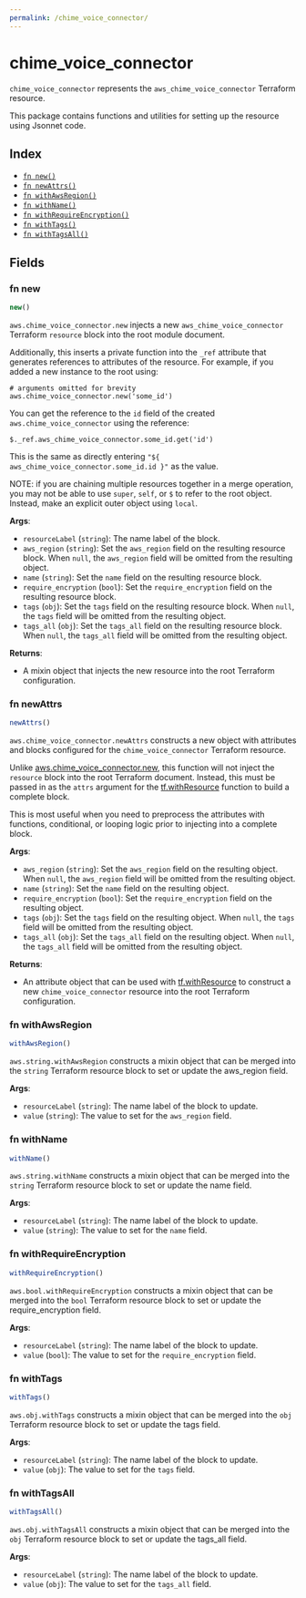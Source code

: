 ```yaml
---
permalink: /chime_voice_connector/
---
```


# chime_voice_connector

`chime_voice_connector` represents the `aws_chime_voice_connector` Terraform resource.



This package contains functions and utilities for setting up the resource using Jsonnet code.


## Index

* [`fn new()`](#fn-new)
* [`fn newAttrs()`](#fn-newattrs)
* [`fn withAwsRegion()`](#fn-withawsregion)
* [`fn withName()`](#fn-withname)
* [`fn withRequireEncryption()`](#fn-withrequireencryption)
* [`fn withTags()`](#fn-withtags)
* [`fn withTagsAll()`](#fn-withtagsall)

## Fields

### fn new

```ts
new()
```


`aws.chime_voice_connector.new` injects a new `aws_chime_voice_connector` Terraform `resource`
block into the root module document.

Additionally, this inserts a private function into the `_ref` attribute that generates references to attributes of the
resource. For example, if you added a new instance to the root using:

    # arguments omitted for brevity
    aws.chime_voice_connector.new('some_id')

You can get the reference to the `id` field of the created `aws.chime_voice_connector` using the reference:

    $._ref.aws_chime_voice_connector.some_id.get('id')

This is the same as directly entering `"${ aws_chime_voice_connector.some_id.id }"` as the value.

NOTE: if you are chaining multiple resources together in a merge operation, you may not be able to use `super`, `self`,
or `$` to refer to the root object. Instead, make an explicit outer object using `local`.

**Args**:
  - `resourceLabel` (`string`): The name label of the block.
  - `aws_region` (`string`): Set the `aws_region` field on the resulting resource block. When `null`, the `aws_region` field will be omitted from the resulting object.
  - `name` (`string`): Set the `name` field on the resulting resource block.
  - `require_encryption` (`bool`): Set the `require_encryption` field on the resulting resource block.
  - `tags` (`obj`): Set the `tags` field on the resulting resource block. When `null`, the `tags` field will be omitted from the resulting object.
  - `tags_all` (`obj`): Set the `tags_all` field on the resulting resource block. When `null`, the `tags_all` field will be omitted from the resulting object.

**Returns**:
- A mixin object that injects the new resource into the root Terraform configuration.


### fn newAttrs

```ts
newAttrs()
```


`aws.chime_voice_connector.newAttrs` constructs a new object with attributes and blocks configured for the `chime_voice_connector`
Terraform resource.

Unlike [aws.chime_voice_connector.new](#fn-new), this function will not inject the `resource`
block into the root Terraform document. Instead, this must be passed in as the `attrs` argument for the
[tf.withResource](https://github.com/tf-libsonnet/core/tree/main/docs#fn-withresource) function to build a complete block.

This is most useful when you need to preprocess the attributes with functions, conditional, or looping logic prior to
injecting into a complete block.

**Args**:
  - `aws_region` (`string`): Set the `aws_region` field on the resulting object. When `null`, the `aws_region` field will be omitted from the resulting object.
  - `name` (`string`): Set the `name` field on the resulting object.
  - `require_encryption` (`bool`): Set the `require_encryption` field on the resulting object.
  - `tags` (`obj`): Set the `tags` field on the resulting object. When `null`, the `tags` field will be omitted from the resulting object.
  - `tags_all` (`obj`): Set the `tags_all` field on the resulting object. When `null`, the `tags_all` field will be omitted from the resulting object.

**Returns**:
  - An attribute object that can be used with [tf.withResource](https://github.com/tf-libsonnet/core/tree/main/docs#fn-withresource) to construct a new `chime_voice_connector` resource into the root Terraform configuration.


### fn withAwsRegion

```ts
withAwsRegion()
```

`aws.string.withAwsRegion` constructs a mixin object that can be merged into the `string`
Terraform resource block to set or update the aws_region field.



**Args**:
  - `resourceLabel` (`string`): The name label of the block to update.
  - `value` (`string`): The value to set for the `aws_region` field.


### fn withName

```ts
withName()
```

`aws.string.withName` constructs a mixin object that can be merged into the `string`
Terraform resource block to set or update the name field.



**Args**:
  - `resourceLabel` (`string`): The name label of the block to update.
  - `value` (`string`): The value to set for the `name` field.


### fn withRequireEncryption

```ts
withRequireEncryption()
```

`aws.bool.withRequireEncryption` constructs a mixin object that can be merged into the `bool`
Terraform resource block to set or update the require_encryption field.



**Args**:
  - `resourceLabel` (`string`): The name label of the block to update.
  - `value` (`bool`): The value to set for the `require_encryption` field.


### fn withTags

```ts
withTags()
```

`aws.obj.withTags` constructs a mixin object that can be merged into the `obj`
Terraform resource block to set or update the tags field.



**Args**:
  - `resourceLabel` (`string`): The name label of the block to update.
  - `value` (`obj`): The value to set for the `tags` field.


### fn withTagsAll

```ts
withTagsAll()
```

`aws.obj.withTagsAll` constructs a mixin object that can be merged into the `obj`
Terraform resource block to set or update the tags_all field.



**Args**:
  - `resourceLabel` (`string`): The name label of the block to update.
  - `value` (`obj`): The value to set for the `tags_all` field.
